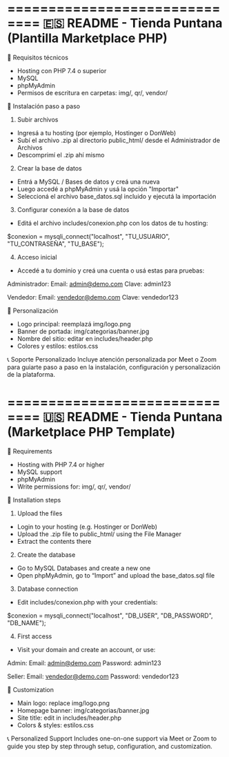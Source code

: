 
==============================
🇪🇸 README - Tienda Puntana (Plantilla Marketplace PHP)
==============================

📌 Requisitos técnicos
- Hosting con PHP 7.4 o superior
- MySQL
- phpMyAdmin
- Permisos de escritura en carpetas: img/, qr/, vendor/

🔧 Instalación paso a paso
1. Subir archivos
- Ingresá a tu hosting (por ejemplo, Hostinger o DonWeb)
- Subí el archivo .zip al directorio public_html/ desde el Administrador de Archivos
- Descomprimí el .zip ahí mismo

2. Crear la base de datos
- Entrá a MySQL / Bases de datos y creá una nueva
- Luego accedé a phpMyAdmin y usá la opción "Importar"
- Seleccioná el archivo base_datos.sql incluido y ejecutá la importación

3. Configurar conexión a la base de datos
- Editá el archivo includes/conexion.php con los datos de tu hosting:

$conexion = mysqli_connect("localhost", "TU_USUARIO", "TU_CONTRASEÑA", "TU_BASE");

4. Acceso inicial
- Accedé a tu dominio y creá una cuenta o usá estas para pruebas:

Administrador:
Email: admin@demo.com
Clave: admin123

Vendedor:
Email: vendedor@demo.com
Clave: vendedor123

🧩 Personalización
- Logo principal: reemplazá img/logo.png
- Banner de portada: img/categorias/banner.jpg
- Nombre del sitio: editar en includes/header.php
- Colores y estilos: estilos.css

📞 Soporte Personalizado
Incluye atención personalizada por Meet o Zoom para guiarte paso a paso en la instalación, configuración y personalización de la plataforma.


==============================
🇺🇸 README - Tienda Puntana (Marketplace PHP Template)
==============================

📌 Requirements
- Hosting with PHP 7.4 or higher
- MySQL support
- phpMyAdmin
- Write permissions for: img/, qr/, vendor/

🔧 Installation steps
1. Upload the files
- Login to your hosting (e.g. Hostinger or DonWeb)
- Upload the .zip file to public_html/ using the File Manager
- Extract the contents there

2. Create the database
- Go to MySQL Databases and create a new one
- Open phpMyAdmin, go to “Import” and upload the base_datos.sql file

3. Database connection
- Edit includes/conexion.php with your credentials:

$conexion = mysqli_connect("localhost", "DB_USER", "DB_PASSWORD", "DB_NAME");

4. First access
- Visit your domain and create an account, or use:

Admin:
Email: admin@demo.com
Password: admin123

Seller:
Email: vendedor@demo.com
Password: vendedor123

🎨 Customization
- Main logo: replace img/logo.png
- Homepage banner: img/categorias/banner.jpg
- Site title: edit in includes/header.php
- Colors & styles: estilos.css

📞 Personalized Support
Includes one-on-one support via Meet or Zoom to guide you step by step through setup, configuration, and customization.
